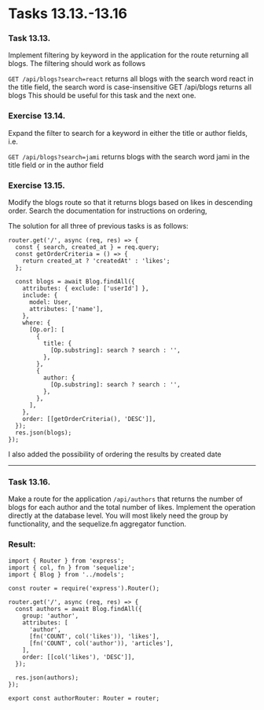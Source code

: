 # Tasks 13.13.-13.16

### Task 13.13.
Implement filtering by keyword in the application for the route returning all blogs. The filtering should work as follows

```GET /api/blogs?search=react``` returns all blogs with the search word react in the title field, the search word is case-insensitive
GET /api/blogs returns all blogs
This should be useful for this task and the next one.

### Exercise 13.14.
  Expand the filter to search for a keyword in either the title or author fields, i.e.
  
  ```GET /api/blogs?search=jami``` returns blogs with the search word jami in the title field or in the author field

### Exercise 13.15.
Modify the blogs route so that it returns blogs based on likes in descending order. Search the documentation for instructions on ordering,


The solution for all three of previous tasks is as follows:

```TS
router.get('/', async (req, res) => {
  const { search, created_at } = req.query;
  const getOrderCriteria = () => {
    return created_at ? 'createdAt' : 'likes';
  };

  const blogs = await Blog.findAll({
    attributes: { exclude: ['userId'] },
    include: {
      model: User,
      attributes: ['name'],
    },
    where: {
      [Op.or]: [
        {
          title: {
            [Op.substring]: search ? search : '',  
          },
        },
        {
          author: {
            [Op.substring]: search ? search : '',            
          },
        },
      ],
    },
    order: [[getOrderCriteria(), 'DESC']],
  });
  res.json(blogs);
});
```

I also added the possibility of ordering the results by created date
___


### Task 13.16.
Make a route for the application ```/api/authors``` that returns the number of blogs for each author and the total number of likes. Implement the operation directly at the database level. You will most likely need the group by functionality, and the sequelize.fn aggregator function.

### Result:

```TS
import { Router } from 'express';
import { col, fn } from 'sequelize';
import { Blog } from '../models';

const router = require('express').Router();

router.get('/', async (req, res) => {
  const authors = await Blog.findAll({
    group: 'author',
    attributes: [
      'author',
      [fn('COUNT', col('likes')), 'likes'],
      [fn('COUNT', col('author')), 'articles'],
    ],
    order: [[col('likes'), 'DESC']],
  });

  res.json(authors);
});

export const authorRouter: Router = router;
````
